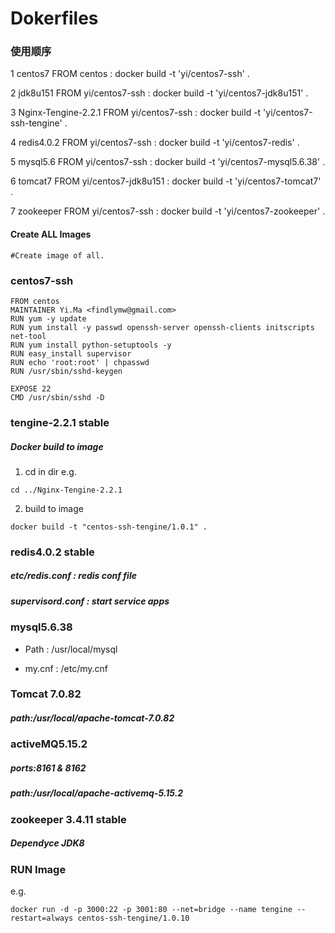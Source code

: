# Dokerfiles

### 使用顺序
1 centos7 FROM centos : docker build -t 'yi/centos7-ssh' .

2 jdk8u151 FROM yi/centos7-ssh : docker build -t 'yi/centos7-jdk8u151' .

3 Nginx-Tengine-2.2.1 FROM yi/centos7-ssh : docker build -t 'yi/centos7-ssh-tengine' .

4 redis4.0.2 FROM yi/centos7-ssh : docker build -t 'yi/centos7-redis' .

5 mysql5.6 FROM yi/centos7-ssh : docker build -t 'yi/centos7-mysql5.6.38' .

6 tomcat7 FROM yi/centos7-jdk8u151 : docker build -t 'yi/centos7-tomcat7' .

7 zookeeper FROM yi/centos7-ssh : docker build -t 'yi/centos7-zookeeper' .



#### Create ALL Images
~~~
#Create image of all.

~~~


### centos7-ssh
~~~
FROM centos
MAINTAINER Yi.Ma <findlymw@gmail.com>
RUN yum -y update
RUN yum install -y passwd openssh-server openssh-clients initscripts net-tool
RUN yum install python-setuptools -y
RUN easy_install supervisor
RUN echo 'root:root' | chpasswd
RUN /usr/sbin/sshd-keygen

EXPOSE 22
CMD /usr/sbin/sshd -D
~~~

### tengine-2.2.1 stable
##### Docker build to image
1. cd in dir e.g. 
~~~
cd ../Nginx-Tengine-2.2.1
~~~
2. build to image
~~~
docker build -t "centos-ssh-tengine/1.0.1" .
~~~

### redis4.0.2 stable

##### etc/redis.conf : redis conf file

##### supervisord.conf : start service apps


### mysql5.6.38

* Path : /usr/local/mysql

* my.cnf : /etc/my.cnf

### Tomcat 7.0.82
##### path:/usr/local/apache-tomcat-7.0.82


### activeMQ5.15.2
##### ports:8161 & 8162
##### path:/usr/local/apache-activemq-5.15.2


### zookeeper 3.4.11 stable
##### Dependyce JDK8






### RUN Image
e.g.
~~~
docker run -d -p 3000:22 -p 3001:80 --net=bridge --name tengine --restart=always centos-ssh-tengine/1.0.10
~~~

